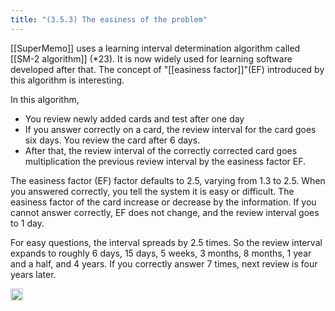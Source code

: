 ```yaml
---
title: "(3.5.3) The easiness of the problem"
---
```


[[SuperMemo]] uses a learning interval determination algorithm called [[SM-2 algorithm]] (*23). It is now widely used for learning software developed after that. The concept of "[[easiness factor]]"(EF) introduced by this algorithm is interesting.

In this algorithm,

- You review newly added cards and test after one day
- If you answer correctly on a card, the review interval for the card goes six days. You review the card after 6 days.
- After that, the review interval of the correctly corrected card goes multiplication the previous review interval by the easiness factor EF.

The easiness factor (EF) factor defaults to 2.5, varying from 1.3 to 2.5. When you answered correctly, you tell the system it is easy or difficult. The easiness factor of the card increase or decrease by the information. If you cannot answer correctly, EF does not change, and the review interval goes to 1 day.

For easy questions, the interval spreads by 2.5 times. So the review interval expands to roughly 6 days, 15 days, 5 weeks, 3 months, 8 months, 1 year and a half, and 4 years. If you correctly answer 7 times, next review is four years later.

<img src='https://scrapbox.io/api/pages/nishio/en/icon' alt='en.icon' height="19.5"/>